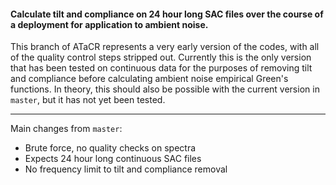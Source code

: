 #### Calculate tilt and compliance on 24 hour long SAC files over the course of a deployment for application to ambient noise.

This branch of ATaCR represents a very early version of the codes, with all of the quality control steps stripped out. Currently this is the only version that has been tested on continuous data for the purposes of removing tilt and compliance before calculating ambient noise empirical Green's functions. In theory, this should also be possible with the current version in `master`, but it has not yet been tested.

---

Main changes from `master`:
- Brute force, no quality checks on spectra
- Expects 24 hour long continuous SAC files
- No frequency limit to tilt and compliance removal
